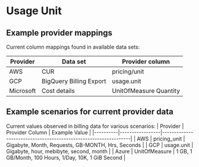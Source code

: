 # Usage Unit

## Example provider mappings 

Current column mappings found in available data sets:

| Provider  | Data set                | Provider column        |
|-----------|-------------------------|------------------------|
| AWS       | CUR                     | pricing/unit	       |
| GCP       | BigQuery Billing Export | usage.unit             |
| Microsoft | Cost details            | UnitOfMeasure Quantity |

## Example scenarios for current provider data

Current values observed in billing data for various scenarios:
| Provider | Provider Column | Example Value                                                   |
|----------|-----------------|-----------------------------------------------------------------|
| AWS      | pricing_unit    | Gigabyte, Month, Requests, GB-MONTH, Hrs, Seconds           |
| GCP      | usage.unit      | Gigabyte, hour, mebibyte, second, month                        |
| Azure    | UnitOfMeasure   | 1 GB, 1 GB/Month, 100 Hours, 1/Day, 10K, 1 GiB Second      |
